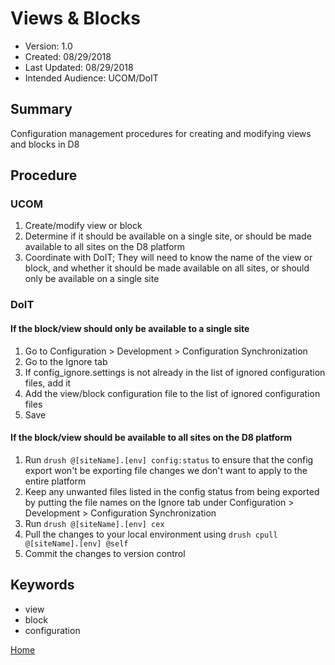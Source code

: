 # Views & Blocks

* Version: 1.0
* Created: 08/29/2018
* Last Updated: 08/29/2018
* Intended Audience: UCOM/DoIT

## Summary

Configuration management procedures for creating and modifying views and blocks in D8

## Procedure

### UCOM

1. Create/modify view or block
2. Determine if it should be available on a single site, or should be made available to all sites on the D8 platform
3. Coordinate with DoIT; They will need to know the name of the view or block, and whether it should be made available on all sites, or should only be available on a single site

### DoIT

#### If the block/view should only be available to a single site

1. Go to Configuration > Development > Configuration Synchronization
2. Go to the Ignore tab
3. If config_ignore.settings is not already in the list of ignored configuration files, add it
4. Add the view/block configuration file to the list of ignored configuration files
5. Save

#### If the block/view should be available to all sites on the D8 platform

1. Run `drush @[siteName].[env] config:status` to ensure that the config export won't be exporting file changes we don't want to apply to the entire platform
2. Keep any unwanted files listed in the config status from being exported by putting the file names on the Ignore tab under Configuration > Development > Configuration Synchronization
3. Run `drush @[siteName].[env] cex`
4. Pull the changes to your local environment using `drush cpull @[siteName].[env] @self`
5. Commit the changes to version control

<!-- ## See Also

* thing 1
* thing 2 -->

## Keywords

* view
* block
* configuration

[Home](/d8-platform/docs/UCOM/TABLE_OF_CONTENTS)